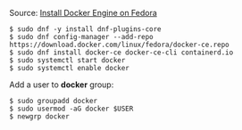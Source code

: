 Source: [Install Docker Engine on Fedora](https://docs.docker.com/engine/install/fedora/)

```
$ sudo dnf -y install dnf-plugins-core
$ sudo dnf config-manager --add-repo https://download.docker.com/linux/fedora/docker-ce.repo
$ sudo dnf install docker-ce docker-ce-cli containerd.io
$ sudo systemctl start docker
$ sudo systemctl enable docker
```

Add a user to **docker** group:

```
$ sudo groupadd docker
$ sudo usermod -aG docker $USER
$ newgrp docker
```


